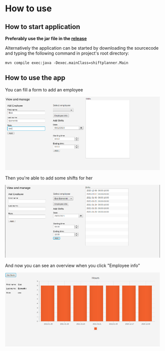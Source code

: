 # How to use



## How to start application

__Preferably use the jar file in the [release](https://github.com/LauriKajakko/ot-harjoitustyo/releases/tag/v1.1)__

Alternatively the application can be started by downloading the sourcecode and typing the following command in project's root directory:

```
mvn compile exec:java -Dexec.mainClass=shiftplanner.Main
```

## How to use the app

You can fill a form to add an employee

<img src=https://github.com/LauriKajakko/ot-harjoitustyo/blob/main/documentation/images/addemployee.png />

Then you're able to add some shifts for her

<img src=https://github.com/LauriKajakko/ot-harjoitustyo/blob/main/documentation/images/addedshifts.png />

And now you can see an overview when you click "Employee info"

<img src=https://github.com/LauriKajakko/ot-harjoitustyo/blob/main/documentation/images/employeeinfo.png />

